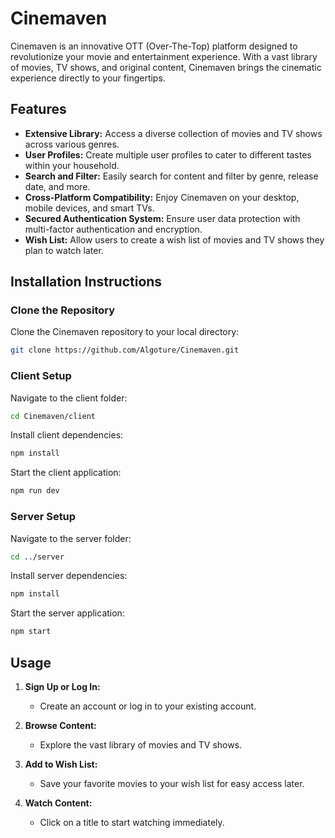# Cinemaven

Cinemaven is an innovative OTT (Over-The-Top) platform designed to revolutionize your movie and entertainment experience. With a vast library of movies, TV shows, and original content, Cinemaven brings the cinematic experience directly to your fingertips.

## Features

- **Extensive Library:** Access a diverse collection of movies and TV shows across various genres.
- **User Profiles:** Create multiple user profiles to cater to different tastes within your household.
- **Search and Filter:** Easily search for content and filter by genre, release date, and more.
- **Cross-Platform Compatibility:** Enjoy Cinemaven on your desktop, mobile devices, and smart TVs.
- **Secured Authentication System:** Ensure user data protection with multi-factor authentication and encryption.
- **Wish List:** Allow users to create a wish list of movies and TV shows they plan to watch later.

## Installation Instructions

### Clone the Repository

Clone the Cinemaven repository to your local directory:

```bash
git clone https://github.com/Algoture/Cinemaven.git
```

### Client Setup
Navigate to the client folder:
```bash
cd Cinemaven/client
```
Install client dependencies:
```bash
npm install
```
Start the client application:
```bash
npm run dev
```

### Server Setup
Navigate to the server folder:
```bash
cd ../server
```
Install server dependencies:
```bash
npm install
```
Start the server application:
```bash
npm start
```

## Usage

1. **Sign Up or Log In:**
   - Create an account or log in to your existing account.

2. **Browse Content:**
   - Explore the vast library of movies and TV shows.

3. **Add to Wish List:**
   - Save your favorite movies to your wish list for easy access later.

4. **Watch Content:**
   - Click on a title to start watching immediately.
